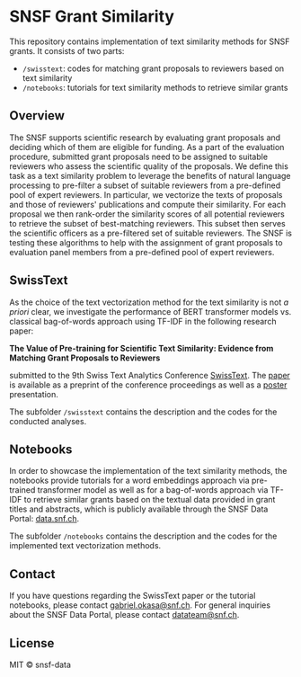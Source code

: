 # SNSF Grant Similarity

This repository contains implementation of text similarity methods for SNSF grants. It consists of two parts:

- `/swisstext`: codes for matching grant proposals to reviewers based on text similarity
- `/notebooks`: tutorials for text similarity methods to retrieve similar grants

## Overview

The SNSF supports scientific research by evaluating grant proposals and deciding which of them are eligible for funding. As a part of the evaluation procedure, submitted grant proposals need to be assigned to suitable reviewers who assess the scientific quality of the proposals. We define this task as a text similarity problem to leverage the benefits of natural language processing to pre-filter a subset of suitable reviewers from a pre-defined pool of expert reviewers. In particular, we vectorize the texts of proposals and those of reviewers' publications and compute their similarity. For each proposal we then rank-order the similarity scores of all potential reviewers to retrieve the subset of best-matching reviewers. This subset then serves the scientific officers as a pre-filtered set of suitable reviewers. The SNSF is testing these algorithms to help with the assignment of grant proposals to evaluation panel members from a pre-defined pool of expert reviewers.

## SwissText

As the choice of the text vectorization method for the text similarity is not *a priori* clear,
we investigate the performance of BERT transformer models vs. classical bag-of-words approach using TF-IDF in the following research paper:

**The Value of Pre-training for Scientific Text Similarity: Evidence from Matching Grant Proposals to Reviewers**

submitted to the 9th Swiss Text Analytics Conference [SwissText](https://www.swisstext.org/). The [paper](https://www.swisstext.org/wp-content/uploads/2024/06/Proceedings_Preprint.pdf#99) is available as a preprint of the conference proceedings as well as a [poster](https://github.com/snsf-data/snsf-grant-similarity/tree/main/swisstext/output/snsf_swisstext_poster.pdf) presentation.

The subfolder `/swisstext` contains the description and the codes for the conducted analyses.

## Notebooks

In order to showcase the implementation of the text similarity methods, the notebooks provide tutorials for a word embeddings approach via pre-trained transformer model as well as for a bag-of-words approach via TF-IDF to retrieve similar grants based on the textual data provided in grant titles and abstracts, which is publicly available through the SNSF Data Portal: [data.snf.ch](https://data.snf.ch/).

The subfolder `/notebooks` contains the description and the codes for the implemented text vectorization methods.

## Contact

If you have questions regarding the SwissText paper or the tutorial notebooks, please contact [gabriel.okasa@snf.ch](mailto:gabriel.okasa@snf.ch). For general inquiries about the SNSF Data Portal, please contact [datateam@snf.ch](mailto:datateam@snf.ch).

## License

MIT © snsf-data

